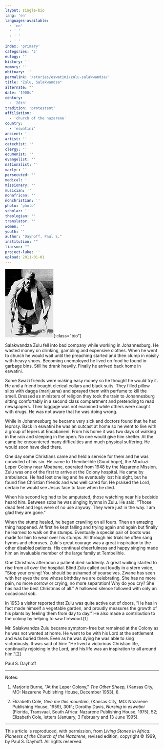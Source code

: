 ```yaml
---
layout: single-bio
lang: 'en'
languages-available:
  - 'en'
  - ' '
  - ' '
  - ' '
index: 'primary'
categories: 'z'
eulogy: ''
history: ''
memory: ''
obituary: ''
permalink: '/stories/eswatini/zulu-salakwandza/'
title: "Zulu, Salakwandza"
alternate: ""
date: '1900s'
century:
  - '20th'
tradition: 'protestant'
affiliation:
  - 'church of the nazarene'
country:
  - 'eswatini'
ancient: ''
artist: ''
catechist: ''
clergy: ''
ecumenist: ''
evangelist: ''
nationalist: ''
martyr: ''
persecuted: ''
medical: ''
missionary: ''
musician: ''
nonafrican: ''
nonchristian: ''
photo: 'photo'
scholar: ''
theologian: ''
translator: ''
women: ''
youth: ''
author: "Dayhoff, Paul S."
institution: ""
liaison: ""
project-luke: ''
upload: 2011-01-01
---
```


![Salakwandza Zulu](/images/bio-pics/eswatini/zulu-salakwandza/zulu_salakwandza.jpg){:class="bio"}

Salakwandza Zulu fell into bad company while working in Johannesburg. He wasted money on drinking, gambling and expensive clothes. When he went to church he would wait until the preaching started and then clump in noisily with heavy shoes. Becoming unemployed he lived on food he found in garbage bins. Still he drank heavily. Finally he arrived back home in eswatini.

Some Swazi friends were making easy money so he thought he would try it. He and a friend bought clerical collars and black suits. They filled pillow slips with dagga (marijuana) and sprayed them with perfume to kill the smell. Dressed as ministers of religion they took the train to Johannesburg sitting comfortably in a second class compartment and pretending to read newspapers. Their luggage was not examined while others were caught with drugs. He was not aware that he was doing wrong.

While in Johannesburg he became very sick and doctors found that he had leprosy. Back in eswatini he was an outcast at home so he went to live with a group of lepers at Encabaneni. From his home it was two days of walking in the rain and sleeping in the open. No one would give him shelter. At the camp he encountered many difficulties and much physical suffering. He would soon have died there.

One day some Christians came and held a service for them and he was convicted of his sin.  He came to Thembelihle (Good hope), the Mbuluzi Leper Colony near Mbabane, operated from 1948 by the Nazarene Mission. Zulu was one of the first to arrive at the Colony hospital. He came by ambulance. He had lost one leg and he eventually lost his sight, but he found fine Christian friends and was well cared for. He praised the Lord, certain he would see Jesus face to face when he died.

When his second leg had to be amputated, those watching near his bedside heard him. Between sobs he was singing hymns in Zulu. He said, "Those dead feet and legs were of no use anyway. They were just in the way. I am glad they are gone."

When the stump healed, he began crawling on all fours. Then an amazing thing happened. At first he kept falling and trying again and again but finally he learned to walk on the stumps. Eventually a special pair of boots was made for him to wear over his stumps. All through his trials he often sang hymns and choruses. Zulu's great courage was a great inspiration to the other disabled patients. His continual cheerfulness and happy singing made him an invaluable member of the large family at Tembelihle.

One Christmas afternoon a patient died suddenly. A great wailing started to rise from all over the hospital. Blind Zulu called out loudly in a stern voice, "Stop your crying! You should be ashamed of yourselves. Zwane has seen with her eyes the one whose birthday we are celebrating. She has no more pain, no more sorrow or crying, no more separation! Why do you cry? She has had the best Christmas of all." A hallowed silence followed with only an occasional sob.

In 1953 a visitor reported that Zulu was quite active out of doors, "He has in fact made himself a vegetable garden, and proudly measures the growth of his plants by feeling them from day to day."  He also made a contribution to the colony by helping to saw firewood.[1]

Mr. Salakwandza Zulu became symptom-free but remained at the Colony as he was not wanted at home. He went to be with his Lord at the settlement and was buried there. Even as he was dying he was able to sing victoriously. It was said of him: "He lived a victorious Christian life, continually rejoicing in the Lord, and his life was an inspiration to all around him."[2]

Paul S. Dayhoff

---
Notes:

1. Marjorie Burne, "At the Leper Colony," *The Other Sheep,* (Kansas City, MO: Nazarene Publishing House, December 1953), 8.

2. Elizabeth Cole, *Give me this mountain*, (Kansas City, MO: Nazarene Publishing House, 1959), 30ff.; Dorothy Davis, *Nursing in eswatini* (Florida, Transvaal, South Africa: Nazarene Publishing House, 1975), 52; Elizabeth Cole, letters (January, 3 February and 13 June 1995).

---

This article is reproduced, with permission, from *Living Stones In Africa: Pioneers of the Church of the Nazarene*, revised edition, copyright &copy; 1999, by Paul S. Dayhoff.  All rights reserved.
